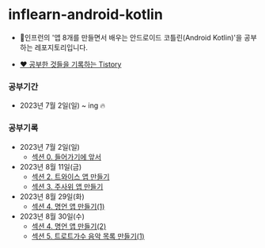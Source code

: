 # inflearn-android-kotlin
  - 🐣인프런의 '앱 8개를 만들면서 배우는 안드로이드 코틀린(Android Kotlin)'을 공부하는 레포지토리입니다.

  - [❤️ 공부한 것들을 기록하는 Tistory](https://dreaminsweetpotato.tistory.com)

### 공부기간
  * 2023년 7월 2일(일) ~ ing 🔥


### 공부기록
  * 2023년 7월 2일(일)
    * [섹션 0. 들어가기에 앞서](https://dreaminsweetpotato.tistory.com/69) 
  * 2023년 8월 11일(금)
    * [섹션 2. 트와이스 앱 만들기](https://dreaminsweetpotato.tistory.com/98)
    * [섹션 3. 주사위 앱 만들기](https://dreaminsweetpotato.tistory.com/99)
  * 2023년 8월 29일(화)
    * [섹션 4. 명언 앱 만들기(1)](https://dreaminsweetpotato.tistory.com/100)
  * 2023년 8월 30일(수)
    * [섹션 4. 명언 앱 만들기(2)](https://dreaminsweetpotato.tistory.com/101)
    * [섹션 5. 트로트가수 음악 목록 만들기(1)](https://dreaminsweetpotato.tistory.com/102)
    
